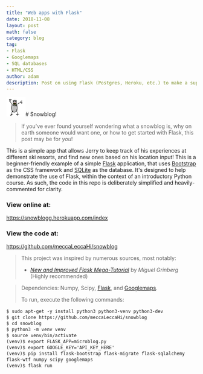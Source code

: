 ```yaml
---
title: "Web apps with Flask"
date: 2018-11-08
layout: post
math: false
category: blog
tag:
- Flask
- Googlemaps
- SQL databases
- HTML/CSS
author: adam
description: Post on using Flask (Postgres, Heroku, etc.) to make a super simple web app
---
```


<img src="https://github.com/meccaLeccaHi/snowblog/blob/master/app/static/images/yeti.gif" alt="Yeti from SkiFree on Windows 95" width="10%" height="auto"># Snowblog!
> If you've ever found yourself wondering what a snowblog is, why on earth someone would want one, or how to get started with Flask, this post may be for *you*!

This is a simple app that allows Jerry to keep track of his experiences at different ski resorts, and find new ones based on his location input! This is a beginner-friendly example of a simple [Flask](http://flask.pocoo.org/) application, that uses [Bootstrap](http://getbootstrap.com) as the CSS framework and [SQLite](https://www.sqlite.org/) as the database. It's designed to help demonstrate the use of Flask, within the context of an introductory Python course. As such, the code in this repo is deliberately simplified and heavily-commented for clarity.

### View online at:
https://snowblogg.herokuapp.com/index
### View the code at:
https://github.com/meccaLeccaHi/snowblog

>This project was inspired by numerous sources, most notably: 
>- [*New and Improved Flask Mega-Tutorial*](http://neuralnetworksanddeeplearning.com/chap1.html) by *Miguel Grinberg* (Highly recommended)

>Dependencies: Numpy, Scipy, [Flask](http://flask.pocoo.org/), and [Googlemaps](https://github.com/googlemaps/google-maps-services-python).
>
>To run, execute the following commands:
```
$ sudo apt-get -y install python3 python3-venv python3-dev  
$ git clone https://github.com/meccaLeccaHi/snowblog  
$ cd snowblog  
$ python3 -m venv venv  
$ source venv/bin/activate  
(venv)$ export FLASK_APP=microblog.py  
(venv)$ export GOOGLE_KEY='API_KEY_HERE'  
(venv)$ pip install flask-bootstrap flask-migrate flask-sqlalchemy flask-wtf numpy scipy googlemaps  
(venv)$ flask run
```

